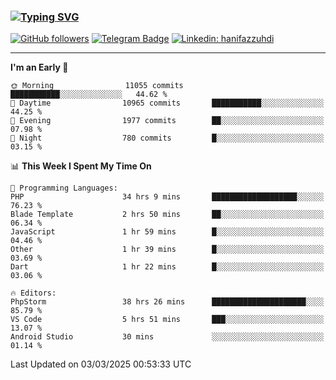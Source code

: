 ### [![Typing SVG](https://readme-typing-svg.herokuapp.com?font=lato&size=22&lines=Hi+There+👋)](https://git.io/typing-svg) 

[![GitHub followers](https://img.shields.io/github/followers/hanifazzuhdi?label=Follow&style=social)](https://github.com/hanifazzuhdi/?tab=follow) 
[![Telegram Badge](https://img.shields.io/badge/-hanif0198-blue?style=social&logo=telegram&link=https://www.t.me/hanif0198/)](https://www.t.me/hanif0198/) 
[![Linkedin: hanifazzuhdi](https://img.shields.io/badge/-hanifazzuhdi-blue?style=flat-square&logo=Linkedin&logoColor=white&link=https://www.linkedin.com/in/hanif-az-zuhdi-69688019b/)](https://www.linkedin.com/in/hanif-az-zuhdi-69688019b/) 

<hr/>

<!--START_SECTION:waka-->
**I'm an Early 🐤** 

```text
🌞 Morning                11055 commits       ███████████░░░░░░░░░░░░░░   44.62 % 
🌆 Daytime                10965 commits       ███████████░░░░░░░░░░░░░░   44.25 % 
🌃 Evening                1977 commits        ██░░░░░░░░░░░░░░░░░░░░░░░   07.98 % 
🌙 Night                  780 commits         █░░░░░░░░░░░░░░░░░░░░░░░░   03.15 % 
```


📊 **This Week I Spent My Time On** 

```text
💬 Programming Languages: 
PHP                      34 hrs 9 mins       ███████████████████░░░░░░   76.23 % 
Blade Template           2 hrs 50 mins       ██░░░░░░░░░░░░░░░░░░░░░░░   06.34 % 
JavaScript               1 hr 59 mins        █░░░░░░░░░░░░░░░░░░░░░░░░   04.46 % 
Other                    1 hr 39 mins        █░░░░░░░░░░░░░░░░░░░░░░░░   03.69 % 
Dart                     1 hr 22 mins        █░░░░░░░░░░░░░░░░░░░░░░░░   03.06 % 

🔥 Editors: 
PhpStorm                 38 hrs 26 mins      █████████████████████░░░░   85.79 % 
VS Code                  5 hrs 51 mins       ███░░░░░░░░░░░░░░░░░░░░░░   13.07 % 
Android Studio           30 mins             ░░░░░░░░░░░░░░░░░░░░░░░░░   01.14 % 
```


 Last Updated on 03/03/2025 00:53:33 UTC
<!--END_SECTION:waka-->
